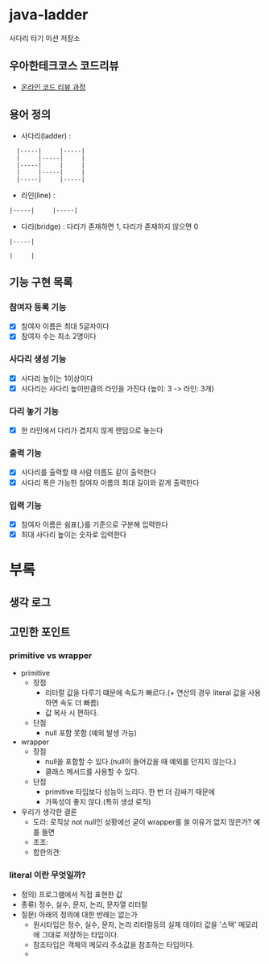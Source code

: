 # java-ladder

사다리 타기 미션 저장소

## 우아한테크코스 코드리뷰

- [온라인 코드 리뷰 과정](https://github.com/woowacourse/woowacourse-docs/blob/master/maincourse/README.md)

## 용어 정의

+ 사다리(ladder) :

```
  |-----|     |-----|
  |     |-----|     |
  |-----|     |     |
  |     |-----|     |
  |-----|     |-----|
```

+ 라인(line) :

```
|-----|     |-----|
```

+ 다리(bridge) : 다리가 존재하면 1, 다리가 존재하지 않으면 0

```
|-----|
```

```
|     |
```

## 기능 구현 목록

### 참여자 등록 기능

- [x] 참여자 이름은 최대 5글자이다
- [x] 참여자 수는 최소 2명이다

### 사다리 생성 기능

- [x] 사다리 높이는 1이상이다
- [x] 사다리는 사다리 높이만큼의 라인을 가진다 (높이: 3 -> 라인: 3개)

### 다리 놓기 기능

- [x] 한 라인에서 다리가 겹치지 않게 랜덤으로 놓는다

### 출력 기능

- [x] 사다리를 출력할 때 사람 이름도 같이 출력한다
- [x] 사다리 폭은 가능한 참여자 이름의 최대 길이와 같게 출력한다

### 입력 기능

- [x] 참여자 이름은 쉼표(,)를 기준으로 구분해 입력한다
- [x] 최대 사다리 높이는 숫자로 입력한다

# 부록

## 생각 로그

## 고민한 포인트

### primitive vs wrapper

- primitive
    - 장점
        - 리터럴 값을 다루기 떄문에 속도가 빠르다.(+ 연산의 경우 literal 값을 사용하면 속도 더 빠름)
        - 값 복사 시 편하다.
    - 단점
        - null 포함 못함 (예외 발생 가능)
- wrapper
    - 장점
        - null을 포함할 수 있다.(null이 들어갔을 때 예외를 던지지 않는다.)
        - 클래스 메서드를 사용할 수 있다.
    - 단점
        - primitive 타입보다 성능이 느리다. 한 번 더 감싸기 때문에
        - 가독성이 좋지 않다.(특히 생성 로직)
- 우리가 생각한 결론
    - 도라: 로직상 not null인 상황에선 굳이 wrapper를 쓸 이유가 없지 않은가? 예를 들면
    - 조조:
    - 합한의견:

### literal 이란 무엇일까?

- 정의) 프로그램에서 직접 표현한 값
- 종류) 정수, 실수, 문자, 논리, 문자열 리터럴
- 질문) 아래의 정의에 대한 반례는 없는가
    - 원시타입은 정수, 실수, 문자, 논리 리터럴등의 실제 데이터 값을 '스택' 메모리에 그대로 저장하는 타입이다.
    - 참조타입은 객체의 메모리 주소값을 참조하는 타입이다.
    - 